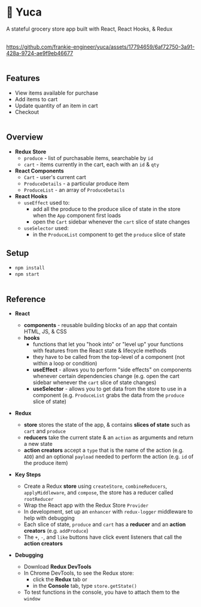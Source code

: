 # 🥬 Yuca
A stateful grocery store app built with React, React Hooks, & Redux
<br></br>

https://github.com/frankie-engineer/yuca/assets/17794659/6af72750-3a91-428a-9724-ae9f9eb46677
<br></br>

## Features 
- View items available for purchase 
- Add items to cart 
- Update quantity of an item in cart
- Checkout 
<br></br>

## Overview
- **Redux Store** 
    - `produce` - list of purchasable items, searchable by `id`
    - `cart` - items currently in the cart, each with an `id` & `qty`
- **React Components** 
    - `Cart` - user's current cart
    - `ProduceDetails` - a particular produce item 
    - `ProduceList` - an array of `ProduceDetails`
- **React Hooks**
    - `useEffect` used to:
        - add all the produce to the produce slice of state in the store when the `App` component first loads
        - open the `Cart` sidebar whenever the `cart` slice of state changes   
    - `useSelector` used:
        - in the `ProduceList` component to get the `produce` slice of state 

## Setup 
- `npm install`
 - `npm start`
<br></br>

## Reference
- **React**
    - **components** - reusable building blocks of an app that contain HTML, JS, & CSS
    - **hooks**  
        - functions that let you "hook into" or "level up" your functions with features from the React state & lifecycle methods
        - they have to be called from the top-level of a component (not within a loop or condition)
        - **useEffect** - allows you to perform "side effects" on components whenever certain dependencies change (e.g. open the cart sidebar whenever the `cart` slice of state changes)
        - **useSelector** - allows you to get data from the store to use in a component (e.g. `ProduceList` grabs the data from the `produce` slice of state)

- **Redux**
    - **store** stores the state of the app, & contains **slices of state** such as `cart` and `produce`
    - **reducers** take the current state & an `action` as arguments and return a new state
    - **action creators** accept a `type` that is the name of the action (e.g. `ADD`) and an optional `payload` 
    needed to perform the action (e.g. `id` of the produce item)

- **Key Steps**
    - Create a Redux **store** using `createStore`, `combineReducers`, `applyMiddleware`, and `compose`, the store has a reducer called `rootReducer`
    - Wrap the React app with the Redux Store `Provider`
    - In development, set up an `enhancer` with `redux-logger` middleware to help with debugging
    - Each slice of state, `produce` and `cart` has a **reducer** and an **action creators** (e.g. `addProduce`)
    - The `+`, `-`, and `like` buttons have click event listeners that call the **action creators** 

- **Debugging** 
    - Download **Redux DevTools**
    - In Chrome DevTools, to see the Redux store:
        - click the **Redux** tab or
        - in the **Console** tab, type `store.getState()`
    - To test functions in the console, you have to attach them to the `window`
